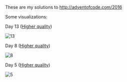 These are my solutions to http://adventofcode.com/2016

Some visualizations:


Day 13 ([Higher quality](https://gfycat.com/OpulentShyAustralianfreshwatercrocodile))

![13](https://zippy.gfycat.com/OpulentShyAustralianfreshwatercrocodile.gif)

Day 8 ([Higher quality](https://gfycat.com/UnevenAridEastsiberianlaika))

![8](https://zippy.gfycat.com/UnevenAridEastsiberianlaika.gif)

Day 5 ([Higher quality](http://imgur.com/dhIyjmy))

![5](http://i.imgur.com/dhIyjmy.gif)

